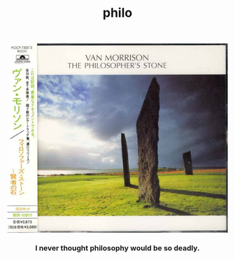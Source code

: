 <div align="center"> 
  <h1>philo</h1>
</div>
<div align="center">
  <br>
  <br>
   <a href=https://open.spotify.com/album/3fqbgLpJg4ICPDfJkxHh0S > <img src=https://github.com/barondugroove/philo/blob/main/philo.jpg> </a> </img>
  <br>
  <h3>I never thought philosophy would be so deadly.</h3>
</div>
